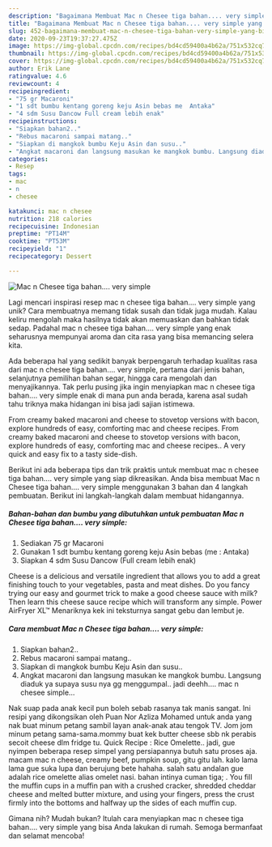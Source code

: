 ```yaml
---
description: "Bagaimana Membuat Mac n Chesee tiga bahan.... very simple yang Bisa Manjain Lidah"
title: "Bagaimana Membuat Mac n Chesee tiga bahan.... very simple yang Bisa Manjain Lidah"
slug: 452-bagaimana-membuat-mac-n-chesee-tiga-bahan-very-simple-yang-bisa-manjain-lidah
date: 2020-09-23T19:37:27.475Z
image: https://img-global.cpcdn.com/recipes/bd4cd59400a4b62a/751x532cq70/mac-n-chesee-tiga-bahan-very-simple-foto-resep-utama.jpg
thumbnail: https://img-global.cpcdn.com/recipes/bd4cd59400a4b62a/751x532cq70/mac-n-chesee-tiga-bahan-very-simple-foto-resep-utama.jpg
cover: https://img-global.cpcdn.com/recipes/bd4cd59400a4b62a/751x532cq70/mac-n-chesee-tiga-bahan-very-simple-foto-resep-utama.jpg
author: Erik Lane
ratingvalue: 4.6
reviewcount: 4
recipeingredient:
- "75 gr Macaroni"
- "1 sdt bumbu kentang goreng keju Asin bebas me  Antaka"
- "4 sdm Susu Dancow Full cream lebih enak"
recipeinstructions:
- "Siapkan bahan2.."
- "Rebus macaroni sampai matang.."
- "Siapkan di mangkok bumbu Keju Asin dan susu.."
- "Angkat macaroni dan langsung masukan ke mangkok bumbu. Langsung diaduk ya supaya susu nya gg menggumpal.. jadi deehh.... mac n chesee simple..."
categories:
- Resep
tags:
- mac
- n
- chesee

katakunci: mac n chesee 
nutrition: 218 calories
recipecuisine: Indonesian
preptime: "PT14M"
cooktime: "PT53M"
recipeyield: "1"
recipecategory: Dessert

---
```



![Mac n Chesee tiga bahan.... very simple](https://img-global.cpcdn.com/recipes/bd4cd59400a4b62a/751x532cq70/mac-n-chesee-tiga-bahan-very-simple-foto-resep-utama.jpg)

Lagi mencari inspirasi resep mac n chesee tiga bahan.... very simple yang unik? Cara membuatnya memang tidak susah dan tidak juga mudah. Kalau keliru mengolah maka hasilnya tidak akan memuaskan dan bahkan tidak sedap. Padahal mac n chesee tiga bahan.... very simple yang enak seharusnya mempunyai aroma dan cita rasa yang bisa memancing selera kita.

Ada beberapa hal yang sedikit banyak berpengaruh terhadap kualitas rasa dari mac n chesee tiga bahan.... very simple, pertama dari jenis bahan, selanjutnya pemilihan bahan segar, hingga cara mengolah dan menyajikannya. Tak perlu pusing jika ingin menyiapkan mac n chesee tiga bahan.... very simple enak di mana pun anda berada, karena asal sudah tahu triknya maka hidangan ini bisa jadi sajian istimewa.

From creamy baked macaroni and cheese to stovetop versions with bacon, explore hundreds of easy, comforting mac and cheese recipes. From creamy baked macaroni and cheese to stovetop versions with bacon, explore hundreds of easy, comforting mac and cheese recipes.. A very quick and easy fix to a tasty side-dish.


Berikut ini ada beberapa tips dan trik praktis untuk membuat mac n chesee tiga bahan.... very simple yang siap dikreasikan. Anda bisa membuat Mac n Chesee tiga bahan.... very simple menggunakan 3 bahan dan 4 langkah pembuatan. Berikut ini langkah-langkah dalam membuat hidangannya.

<!--inarticleads1-->

##### Bahan-bahan dan bumbu yang dibutuhkan untuk pembuatan Mac n Chesee tiga bahan.... very simple:

1. Sediakan 75 gr Macaroni
1. Gunakan 1 sdt bumbu kentang goreng keju Asin bebas (me : Antaka)
1. Siapkan 4 sdm Susu Dancow (Full cream lebih enak)


Cheese is a delicious and versatile ingredient that allows you to add a great finishing touch to your vegetables, pasta and meat dishes. Do you fancy trying our easy and gourmet trick to make a good cheese sauce with milk? Then learn this cheese sauce recipe which will transform any simple. Power AirFryer XL™ Menariknya kek ini teksturnya sangat gebu dan lembut je. 

<!--inarticleads2-->

##### Cara membuat Mac n Chesee tiga bahan.... very simple:

1. Siapkan bahan2..
1. Rebus macaroni sampai matang..
1. Siapkan di mangkok bumbu Keju Asin dan susu..
1. Angkat macaroni dan langsung masukan ke mangkok bumbu. Langsung diaduk ya supaya susu nya gg menggumpal.. jadi deehh.... mac n chesee simple...


Nak suap pada anak kecil pun boleh sebab rasanya tak manis sangat. Ini resipi yang dikongsikan oleh Puan Nor Azliza Mohamed untuk anda yang nak buat minum petang sambil layan anak-anak atau tengok TV. Jom jom minum petang sama-sama.mommy buat kek butter cheese sbb nk perabis secoit cheese dlm fridge tu. Quick Recipe : Rice Omelette.. jadi, gue nyimpen beberapa resep simpel yang persiapannya butuh satu proses aja. macam mac n cheese, creamy beef, pumpkin soup, gitu gitu lah. kalo lama lama gue suka lupa dan berujung bete hahaha. salah satu andalan gue adalah rice omelette alias omelet nasi. bahan intinya cuman tiga; . You fill the muffin cups in a muffin pan with a crushed cracker, shredded cheddar cheese and melted butter mixture, and using your fingers, press the crust firmly into the bottoms and halfway up the sides of each muffin cup. 

Gimana nih? Mudah bukan? Itulah cara menyiapkan mac n chesee tiga bahan.... very simple yang bisa Anda lakukan di rumah. Semoga bermanfaat dan selamat mencoba!
